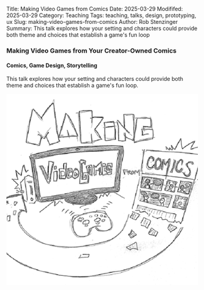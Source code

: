 Title: Making Video Games from Comics
Date: 2025-03-29
Modififed: 2025-03-29
Category: Teaching
Tags: teaching, talks, design, prototyping, ux
Slug: making-video-games-from-comics
Author: Rob Stenzinger
Summary: This talk explores how your setting and characters could provide both theme and choices that establish a game's fun loop

### Making Video Games from Your Creator-Owned Comics

#### Comics, Game Design, Storytelling

This talk explores how your setting and characters could provide both theme and choices that establish a game's fun loop.

![img](/images/workshop-making-videogames-from-comics.png)
